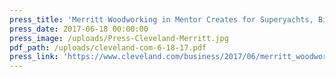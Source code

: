 ```yaml
---
press_title: 'Merritt Woodworking in Mentor Creates for Superyachts, Billionaires'
press_date: 2017-06-18 00:00:00
press_image: /uploads/Press-Cleveland-Merritt.jpg
pdf_path: /uploads/cleveland-com-6-18-17.pdf
press_link: 'https://www.cleveland.com/business/2017/06/merritt_woodworking_in_mentor.html'
---
```

